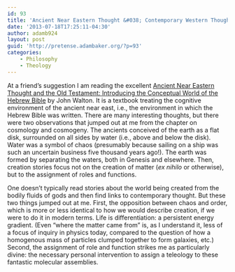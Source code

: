 ```yaml
---
id: 93
title: 'Ancient Near Eastern Thought &#038; Contemporary Western Thought'
date: '2013-07-18T17:25:11-04:30'
author: adamb924
layout: post
guid: 'http://pretense.adambaker.org/?p=93'
categories:
    - Philosophy
    - Theology
---
```


At a friend’s suggestion I am reading the excellent [Ancient Near Eastern Thought and the Old Testament: Introducing the Conceptual World of the Hebrew Bible](http://www.amazon.com/Ancient-Eastern-Thought-Testament-ebook/dp/B00B856DCK/ref=sr_1_1?ie=UTF8&qid=1374183918&sr=8-1&keywords=Ancient+Near+Eastern+Thought+and+the+Old+Testament%3A+Introducing+the+Conceptual+World+of+the+Hebrew+Bible) by John Walton. It is a textbook treating the cognitive environment of the ancient near east, i.e., the environment in which the Hebrew Bible was written. There are many interesting thoughts, but there were two observations that jumped out at me from the chapter on cosmology and cosmogeny. The ancients conceived of the earth as a flat disk, surrounded on all sides by water (i.e., above and below the disk). Water was a symbol of chaos (presumably because sailing on a ship was such an uncertain business five thousand years ago!). The earth was formed by separating the waters, both in Genesis and elsewhere. Then, creation stories focus not on the creation of matter (*ex nihilo* or otherwise), but to the assignment of roles and functions.

One doesn’t typically read stories about the world being created from the bodily fluids of gods and then find links to contemporary thought. But these two things jumped out at me. First, the opposition between chaos and order, which is more or less identical to how we would describe creation, if we were to do it in modern terms. Life is differentiation: a persistent energy gradient. (Even “where the matter came from” is, as I understand it, less of a focus of inquiry in physics today, compared to the question of how a homogenous mass of particles clumped together to form galaxies, etc.) Second, the assignment of role and function strikes me as particularly divine: the necessary personal intervention to assign a teleology to these fantastic molecular assemblies.